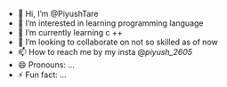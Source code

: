 - 👋 Hi, I’m @PiyushTare
- 👀 I’m interested in learning programming language
- 🌱 I’m currently learning c ++
- 💞️ I’m looking to collaborate on not so skilled as of now
- 📫 How to reach me by my insta @_piyush_2605_ 
- 😄 Pronouns: ...
- ⚡ Fun fact: ...

<!---
PiyushTare/PiyushTare is a ✨ special ✨ repository because its `README.md` (this file) appears on your GitHub profile.
You can click the Preview link to take a look at your changes.
--->
